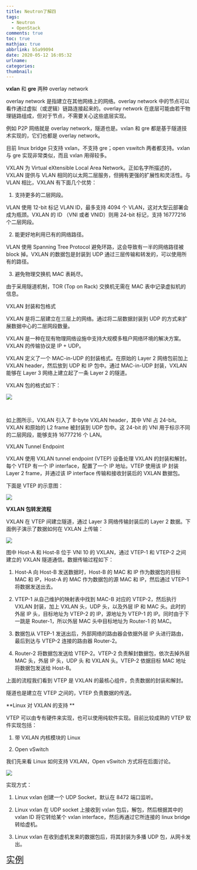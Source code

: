 ```yaml
---
title: Neutron了解四
tags:
  - Neutron
  - OpenStack
comments: true
toc: true
mathjax: true
abbrlink: b5a99094
date: 2020-05-12 16:05:32
urlname:
categories:
thumbnail:
---
```


**vxlan** 和 **gre** 两种 overlay network

overlay network 是指建立在其他网络上的网络。overlay network 中的节点可以看作通过虚拟（或逻辑）链路连接起来的。overlay network 在底层可能由若干物理链路组成，但对于节点，不需要关心这些底层实现。



例如 P2P 网络就是 overlay network，隧道也是。vxlan 和 gre 都是基于隧道技术实现的，它们也都是 overlay network。



目前 linux bridge 只支持 vxlan，不支持 gre；open vswitch 两者都支持。vxlan 与 gre 实现非常类似，而且 vxlan 用得较多。



VXLAN 为 Virtual eXtensible Local Area Network。正如名字所描述的，VXLAN 提供与 VLAN 相同的以太网二层服务，但拥有更强的扩展性和灵活性。与 VLAN 相比，VXLAN 有下面几个优势：



1. 支持更多的二层网段。

VLAN 使用 12-bit 标记 VLAN ID，最多支持 4094 个 VLAN，这对大型云部署会成为瓶颈。VXLAN 的 ID （VNI 或者 VNID）则用 24-bit 标记，支持 16777216 个二层网段。



2. 能更好地利用已有的网络路径。

VLAN 使用 Spanning Tree Protocol 避免环路，这会导致有一半的网络路径被 block 掉。VXLAN 的数据包是封装到 UDP 通过三层传输和转发的，可以使用所有的路径。



3. 避免物理交换机 MAC 表耗尽。

由于采用隧道机制，TOR (Top on Rack) 交换机无需在 MAC 表中记录虚拟机的信息。



VXLAN 封装和包格式


VXLAN 是将二层建立在三层上的网络。通过将二层数据封装到 UDP 的方式来扩展数据中心的二层网段数量。


VXLAN 是一种在现有物理网络设施中支持大规模多租户网络环境的解决方案。VXLAN 的传输协议是 IP + UDP。



VXLAN 定义了一个 MAC-in-UDP 的封装格式。在原始的 Layer 2 网络包前加上 VXLAN header，然后放到 UDP 和 IP 包中。通过 MAC-in-UDP 封装，VXLAN 能够在 Layer 3 网络上建立起了一条 Layer 2 的隧道。



VXLAN 包的格式如下：

[![](https://pic.downk.cc/item/5eba61d5c2a9a83be59c02f4.png)](https://pic.downk.cc/item/5eba61d5c2a9a83be59c02f4.png)

​	

如上图所示，VXLAN 引入了 8-byte VXLAN header，其中 VNI 占 24-bit。VXLAN 和原始的 L2 frame 被封装到 UDP 包中。这 24-bit 的 VNI 用于标示不同的二层网段，能够支持 16777216 个 LAN。

VXLAN Tunnel Endpoint

VXLAN 使用 VXLAN tunnel endpoint (VTEP) 设备处理 VXLAN 的封装和解封。每个 VTEP 有一个 IP interface，配置了一个 IP 地址。VTEP 使用该 IP 封装 Layer 2 frame，并通过该 IP interface 传输和接收封装后的 VXLAN 数据包。



下面是 VTEP 的示意图：

[![](https://pic.downk.cc/item/5eba6281c2a9a83be59cae39.png)](https://pic.downk.cc/item/5eba6281c2a9a83be59cae39.png)

**VXLAN 包转发流程**



VXLAN 在 VTEP 间建立隧道，通过 Layer 3 网络传输封装后的 Layer 2 数据。下面例子演示了数据如何在 VXLAN 上传输：

[![](https://pic.downk.cc/item/5eba6478c2a9a83be59e4845.png)](https://pic.downk.cc/item/5eba6478c2a9a83be59e4845.png)

图中 Host-A 和 Host-B 位于 VNI 10 的 VXLAN，通过 VTEP-1 和 VTEP-2 之间建立的 VXLAN 隧道通信。数据传输过程如下：



1. Host-A 向 Host-B 发送数据时，Host-B 的 MAC 和 IP 作为数据包的目标 MAC 和 IP，Host-A 的 MAC 作为数据包的源 MAC 和 IP，然后通过 VTEP-1 将数据发送出去。



2. VTEP-1 从自己维护的映射表中找到 MAC-B 对应的 VTEP-2，然后执行 VXLAN 封装，加上 VXLAN 头，UDP 头，以及外层 IP 和 MAC 头。此时的外层 IP 头，目标地址为 VTEP-2 的 IP，源地址为 VTEP-1 的 IP。同时由于下一跳是 Router-1，所以外层 MAC 头中目标地址为 Router-1 的 MAC。



3. 数据包从 VTEP-1 发送出后，外部网络的路由器会依据外层 IP 头进行路由，最后到达与 VTEP-2 连接的路由器 Router-2。



4. Router-2 将数据包发送给 VTEP-2。VTEP-2 负责解封数据包，依次去掉外层 MAC 头，外层 IP 头，UDP 头 和 VXLAN 头。VTEP-2 依据目标 MAC 地址将数据包发送给 Host-B。


上面的流程我们看到 VTEP 是 VXLAN 的最核心组件，负责数据的封装和解封。

隧道也是建立在 VTEP 之间的，VTEP 负责数据的传送。

**Linux 对 VXLAN 的支持
**



VTEP 可以由专有硬件来实现，也可以使用纯软件实现。目前比较成熟的 VTEP 软件实现包括：

1. 带 VXLAN 内核模块的 Linux

2. Open vSwitch



我们先来看 Linux 如何支持 VXLAN，Open vSwitch 方式将在后面讨论。

[![](https://pic.downk.cc/item/5eba64dcc2a9a83be59e936d.png)](https://pic.downk.cc/item/5eba64dcc2a9a83be59e936d.png)

实现方式：



1. Linux vxlan 创建一个 UDP Socket，默认在 8472 端口监听。



2. Linux vxlan 在 UDP socket 上接收到 vxlan 包后，解包，然后根据其中的 vxlan ID 将它转给某个 vxlan interface，然后再通过它所连接的 linux bridge 转给虚机。



3. Linux vxlan 在收到虚机发来的数据包后，将其封装为多播 UDP 包，从网卡发出。



[<font size=5>实例</font>](https://mp.weixin.qq.com/s?__biz=MzIwMTM5MjUwMg==&mid=2653587527&idx=1&sn=5ce88aaf61a01a72388619c831f66a85&chksm=8d30805eba4709487a3554f6016498a4e249ade2bb3260c6b7b288cebf13e866080f43f0c3be&scene=21#wechat_redirect)